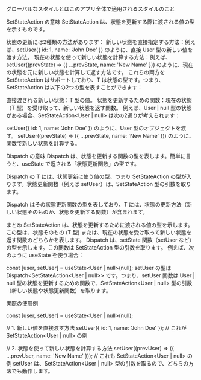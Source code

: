 グローバルなスタイルとはこのアプリ全体で適用されるスタイルのこと


SetStateAction<T> の意味
SetStateAction<T> は、状態を更新する際に渡される値の型を示すものです。

状態の更新には2種類の方法があります：
新しい状態を直接指定する方法：例えば、setUser({ id: 1, name: 'John Doe' }) のように、直接 User 型の新しい値を渡す方法。
現在の状態を使って新しい状態を計算する方法：例えば、setUser((prevState) => ({ ...prevState, name: 'New Name' })) のように、現在の状態を元に新しい状態を計算して返す方法です。
これらの両方を SetStateAction<T> はサポートしており、T は状態の型です。つまり、SetStateAction<T> は以下の2つの型を表すことができます：

直接渡される新しい状態：T 型の値。
状態を更新するための関数：現在の状態（T 型）を受け取って、新しい状態を返す関数。
例えば、User | null 型の状態がある場合、SetStateAction<User | null> は次の2通りが考えられます：

setUser({ id: 1, name: 'John Doe' }) のように、User 型のオブジェクトを渡す。
setUser((prevState) => ({ ...prevState, name: 'New Name' })) のように、関数で新しい状態を計算する。


Dispatch<T> の意味
Dispatch<T> は、状態を更新する関数の型を表します。簡単に言うと、useState で返される「状態更新関数」の型です。

Dispatch の T には、状態更新に使う値の型、つまり SetStateAction<T> の型が入ります。状態更新関数（例えば setUser）は、SetStateAction<T> 型の引数を取ります。

Dispatch<T> はその状態更新関数の型を表しており、T には、状態の更新方法（新しい状態そのものか、状態を更新する関数）が含まれます。

まとめ
SetStateAction<T> は、状態を更新するために渡される値の型を示します。この型は、状態そのもの (T 型) または、現在の状態を受け取って新しい状態を返す関数のどちらかを表します。
Dispatch<T> は、setState 関数（setUser など）の型を示します。この関数は SetStateAction<T> 型の引数を取ります。
例えば、次のように useState を使う場合：


const [user, setUser] = useState<User | null>(null);
setUser の型は Dispatch<SetStateAction<User | null>> です。つまり、setUser 関数は User | null 型の状態を更新するための関数で、SetStateAction<User | null> 型の引数（新しい状態や状態更新関数）を取ります。


実際の使用例

const [user, setUser] = useState<User | null>(null);

// 1. 新しい値を直接渡す方法
setUser({ id: 1, name: 'John Doe' });  // これが SetStateAction<User | null> の例

// 2. 状態を使って新しい状態を計算する方法
setUser((prevUser) => ({ ...prevUser, name: 'New Name' }));  // これも SetStateAction<User | null> の例
setUser は、SetStateAction<User | null> 型の引数を取るので、どちらの方法でも動作します。







